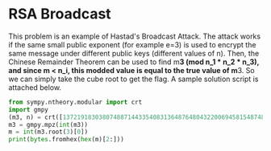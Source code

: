 # RSA Broadcast
This problem is an example of Hastad's Broadcast Attack. The attack works if the
same small public exponent (for example e=3) is used to encrypt the same 
message under different public keys (different values of n). Then, the Chinese
Remainder Theorem can be used to find m**3 (mod n_1 * n_2 * n_3), and since 
m < n_i, this modded value is equal to the true value of m**3. So we can simply 
take the cube root to get the flag. A sample solution script is attached below.

```python
from sympy.ntheory.modular import crt
import gmpy
(m3, n) = crt([137219183038074887144335408313648764804322006945815487483112682062138367575184232720229466475993177597429316429195020654083546515751622527791960315812750873338103997903706767713926823836632940821163832959927633723488812135268099519225834053587566449072591815492165488324448943624464717997558398851142048773523, 107765817090917435085027723497661275830755657845507562902888405509697003704996357820535592841905853169162960545393501072138141270493165717699850556286225147075827513564055447736132125331629646738091667216023337461679512884286995948816661748201683249763432282281926436193063520067414970242111461247335273782563, 144980230452230654601904766383496619043374448063858161516698941699451627044326344525114550344343546033537375756076618398038471711152714198863742845720629467902330135264803682515977061186935094018638288047189529103545982914779592445146801354156055415737414518580520057668536937667921094375746024863060109020659], [67266512964573765188938989645309290130150412550835702019613976324155603610835025493882116645299365917543895493710387859412454960049700341329024058160435098727352292793249136839433126053010982338819097137973682540084740522360897381231789631857110770077580795532304345659766573983534307249412176606666669456642, 14970521570351563917935789768931447134264636566238855757397442451733982993060330792844226233963181685147617498882196939484062884119510021179056503824461801893822777683935041473463524205445391855175917155448796834779108266802422620796728314216429634085228811094138642570056709382204541532977075746757583125243, 66171907493666855021052370126299512453367032783997877187657570207992575577949577947673528700118798484526570243862940512058880067228053325119034629720978292830519767686810177012706958240390109980984588640095343530342902670461465303494223012835446911985486207459956284377055779593354906874972572292731011636040])
m3 = gmpy.mpz(int(m3))
m = int(m3.root(3)[0])
print(bytes.fromhex(hex(m)[2:]))
```